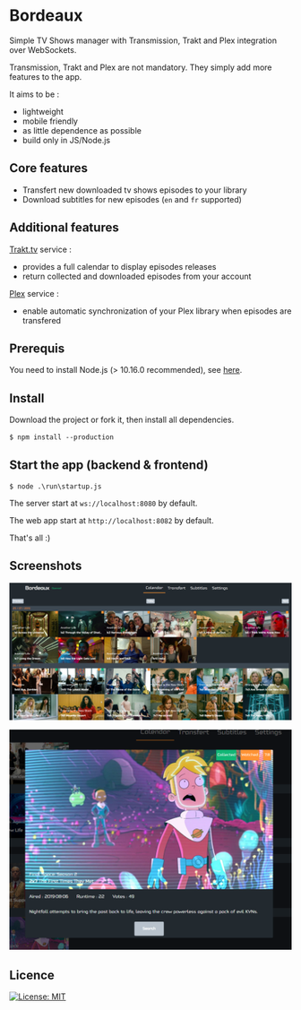 # Bordeaux

Simple TV Shows manager with Transmission, Trakt and Plex integration over WebSockets.

Transmission, Trakt and Plex are not mandatory. They simply add more features to the app.

It aims to be :
- lightweight
- mobile friendly
- as little dependence as possible
- build only in JS/Node.js

## Core features

- Transfert new downloaded tv shows episodes to your library
- Download subtitles for new episodes (`en` and `fr` supported)

## Additional features

[Trakt.tv](https://trakt.tv/dashboard) service :
- provides a full calendar to display episodes releases
- return collected and downloaded episodes from your account

[Plex](https://www.plex.tv) service :
- enable automatic synchronization of your Plex library when episodes are transfered

## Prerequis

You need to install Node.js (> 10.16.0 recommended), see [here](https://nodejs.org/en/).

## Install

Download the project or fork it, then install all dependencies.

```
$ npm install --production
```

## Start the app (backend & frontend)

```
$ node .\run\startup.js
```

The server start at `ws://localhost:8080` by default.

The web app start at `http://localhost:8082` by default.


That's all :)

## Screenshots

![screen](https://github.com/Wifsimster/bordeaux/blob/master/assets/unamed_01.png)

![screen](https://github.com/Wifsimster/bordeaux/blob/master/assets/unamed_02.png)

## Licence

[![License: MIT](https://img.shields.io/badge/license-MIT-blue.svg)](https://github.com/Wifsimster/bordeaux/blob/master/LICENSE)
